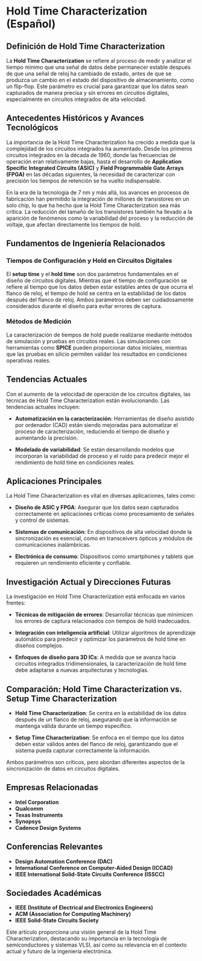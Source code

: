 # Hold Time Characterization (Español)

## Definición de Hold Time Characterization

La **Hold Time Characterization** se refiere al proceso de medir y analizar el tiempo mínimo que una señal de datos debe permanecer estable después de que una señal de reloj ha cambiado de estado, antes de que se produzca un cambio en el estado del dispositivo de almacenamiento, como un flip-flop. Este parámetro es crucial para garantizar que los datos sean capturados de manera precisa y sin errores en circuitos digitales, especialmente en circuitos integrados de alta velocidad.

## Antecedentes Históricos y Avances Tecnológicos

La importancia de la Hold Time Characterization ha crecido a medida que la complejidad de los circuitos integrados ha aumentado. Desde los primeros circuitos integrados en la década de 1960, donde las frecuencias de operación eran relativamente bajas, hasta el desarrollo de **Application Specific Integrated Circuits (ASIC)** y **Field Programmable Gate Arrays (FPGA)** en las décadas siguientes, la necesidad de caracterizar con precisión los tiempos de retención se ha vuelto indispensable.

En la era de la tecnología de 7 nm y más allá, los avances en procesos de fabricación han permitido la integración de millones de transistores en un solo chip, lo que ha hecho que la Hold Time Characterization sea más crítica. La reducción del tamaño de los transistores también ha llevado a la aparición de fenómenos como la variabilidad del proceso y la reducción de voltaje, que afectan directamente los tiempos de hold.

## Fundamentos de Ingeniería Relacionados

### Tiempos de Configuración y Hold en Circuitos Digitales

El **setup time** y el **hold time** son dos parámetros fundamentales en el diseño de circuitos digitales. Mientras que el tiempo de configuración se refiere al tiempo que los datos deben estar estables antes de que ocurra el flanco de reloj, el tiempo de hold se centra en la estabilidad de los datos después del flanco de reloj. Ambos parámetros deben ser cuidadosamente considerados durante el diseño para evitar errores de captura.

### Métodos de Medición

La caracterización de tiempos de hold puede realizarse mediante métodos de simulación y pruebas en circuitos reales. Las simulaciones con herramientas como **SPICE** pueden proporcionar datos iniciales, mientras que las pruebas en silicio permiten validar los resultados en condiciones operativas reales.

## Tendencias Actuales

Con el aumento de la velocidad de operación de los circuitos digitales, las técnicas de Hold Time Characterization están evolucionando. Las tendencias actuales incluyen:

- **Automatización en la caracterización**: Herramientas de diseño asistido por ordenador (CAD) están siendo mejoradas para automatizar el proceso de caracterización, reduciendo el tiempo de diseño y aumentando la precisión.
  
- **Modelado de variabilidad**: Se están desarrollando modelos que incorporan la variabilidad de proceso y el ruido para predecir mejor el rendimiento de hold time en condiciones reales.

## Aplicaciones Principales

La Hold Time Characterization es vital en diversas aplicaciones, tales como:

- **Diseño de ASIC y FPGA**: Asegurar que los datos sean capturados correctamente en aplicaciones críticas como procesamiento de señales y control de sistemas.
  
- **Sistemas de comunicación**: En dispositivos de alta velocidad donde la sincronización es esencial, como en transceivers ópticos y módulos de comunicaciones inalámbricas.

- **Electrónica de consumo**: Dispositivos como smartphones y tablets que requieren un rendimiento eficiente y confiable.

## Investigación Actual y Direcciones Futuras

La investigación en Hold Time Characterization está enfocada en varios frentes:

- **Técnicas de mitigación de errores**: Desarrollar técnicas que minimicen los errores de captura relacionados con tiempos de hold inadecuados.
  
- **Integración con inteligencia artificial**: Utilizar algoritmos de aprendizaje automático para predecir y optimizar los parámetros de hold time en diseños complejos.

- **Enfoques de diseño para 3D ICs**: A medida que se avanza hacia circuitos integrados tridimensionales, la caracterización de hold time debe adaptarse a nuevas arquitecturas y tecnologías.

## Comparación: Hold Time Characterization vs. Setup Time Characterization

- **Hold Time Characterization**: Se centra en la estabilidad de los datos después de un flanco de reloj, asegurando que la información se mantenga válida durante un tiempo específico.
  
- **Setup Time Characterization**: Se enfoca en el tiempo que los datos deben estar válidos antes del flanco de reloj, garantizando que el sistema pueda capturar correctamente la información.

Ambos parámetros son críticos, pero abordan diferentes aspectos de la sincronización de datos en circuitos digitales.

## Empresas Relacionadas

- **Intel Corporation**
- **Qualcomm**
- **Texas Instruments**
- **Synopsys**
- **Cadence Design Systems**

## Conferencias Relevantes

- **Design Automation Conference (DAC)**
- **International Conference on Computer-Aided Design (ICCAD)**
- **IEEE International Solid-State Circuits Conference (ISSCC)**

## Sociedades Académicas

- **IEEE (Institute of Electrical and Electronics Engineers)**
- **ACM (Association for Computing Machinery)**
- **IEEE Solid-State Circuits Society**

Este artículo proporciona una visión general de la Hold Time Characterization, destacando su importancia en la tecnología de semiconductores y sistemas VLSI, así como su relevancia en el contexto actual y futuro de la ingeniería electrónica.
